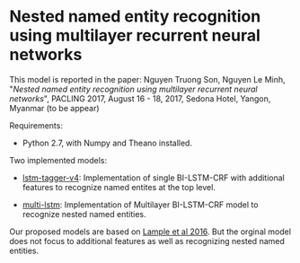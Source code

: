 # Nested named entity recognition using multilayer recurrent neural networks

This model is reported in the paper: Nguyen Truong Son, Nguyen Le Minh, "*Nested named entity recognition using multilayer recurrent neural networks*", PACLING 2017, August 16 - 18, 2017, Sedona Hotel, Yangon, Myanmar (to be appear)

Requirements:

*  Python 2.7, with Numpy and Theano installed.


Two implemented models:

* [lstm-tagger-v4](https://github.com/ntson2002/lstm-crf-tagging/tree/master/lstm-tagger-v4): Implementation of single BI-LSTM-CRF with additional features to recognize named entites at the top level.  

* [multi-lstm](https://github.com/ntson2002/lstm-crf-tagging/tree/master/multi-lstm): Implementation of Multilayer BI-LSTM-CRF model to recognize nested named entities.


Our proposed models are based on [Lample et al 2016](https://arxiv.org/abs/1603.01360). But the orginal model does not focus to additional features as well as recognizing nested named entities.
